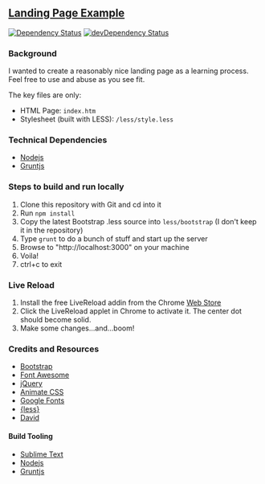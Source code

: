 ## [Landing Page Example](http://dstroot.github.io/landing-page-example)


[![Dependency Status](https://david-dm.org/dstroot/landing-page-example.png)](https://david-dm.org/dstroot/landing-page-example)
[![devDependency Status](https://david-dm.org/dstroot/landing-page-example/dev-status.png)](https://david-dm.org/dstroot/landing-page-example#info=devDependencies)



### Background

I wanted to create a reasonably nice landing page as a learning process.  Feel free to use and abuse as you see fit. 

The key files are only:

* HTML Page: `index.htm`
* Stylesheet (built with LESS): `/less/style.less`

### Technical Dependencies

* [Nodejs](http://nodejs.org/) 
* [Gruntjs](http://gruntjs.com/) 

### Steps to build and run locally

1. Clone this repository with Git and cd into it
2. Run `npm install`
3. Copy the latest Bootstrap .less source into `less/bootstrap` (I don't keep it in the repository)
4. Type `grunt` to do a bunch of stuff and start up the server
5. Browse to "http://localhost:3000" on your machine
6. Voila!
7. ctrl+c to exit

### Live Reload

1. Install the free LiveReload addin from the Chrome [Web Store](https://chrome.google.com/webstore/detail/livereload/jnihajbhpnppcggbcgedagnkighmdlei?hl=en-US)
2. Click the LiveReload applet in Chrome to activate it.  The center dot should become solid.
3. Make some changes...and...boom!

### Credits and Resources

* [Bootstrap](http://getbootstrap.com/)
* [Font Awesome](http://fontawesome.io/)
* [jQuery](http://jquery.com/)
* [Animate CSS](https://daneden.me/animate/)
* [Google Fonts](http://www.google.com/fonts)
* [{less}](http://lesscss.org/)
* [David](https://david-dm.org/)

#### Build Tooling

* [Sublime Text](http://www.sublimetext.com/)
* [Nodejs](http://nodejs.org/) 
* [Gruntjs](http://gruntjs.com/) 
